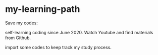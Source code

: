 # my-learning-path
Save my codes:

self-learning coding since June 2020. Watch Youtube and find materials from Github.

import some codes to keep track my study process.
